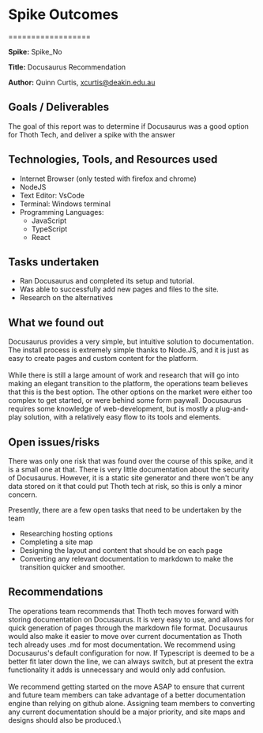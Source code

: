 # Spike Outcomes

==================

**Spike:** Spike_No

**Title:** Docusaurus Recommendation

**Author:** Quinn Curtis, <xcurtis@deakin.edu.au>

## Goals / Deliverables

The goal of this report was to determine if Docusaurus was a good option for Thoth Tech, and deliver a spike with the answer

## Technologies, Tools, and Resources used

- Internet Browser (only tested with firefox and chrome)
- NodeJS
- Text Editor: VsCode
- Terminal: Windows terminal
- Programming Languages:
  - JavaScript
  - TypeScript
  - React

## Tasks undertaken

- Ran Docusaurus and completed its setup and tutorial.
- Was able to successfully add new pages and files to the site.
- Research on the alternatives

## What we found out

Docusaurus provides a very simple, but intuitive solution to documentation. The install process is extremely simple thanks to Node.JS, and it is just as easy to create pages and custom content for the platform.\
\
While there is still a large amount of work and research that will go into making an elegant transition to the platform, the operations team believes that this is the best option. The other options on the market were either too complex to get started, or were behind some form paywall. Docusaurus requires some knowledge of web-development, but is mostly a plug-and-play solution, with a relatively easy flow to its tools and elements.

## Open issues/risks

There was only one risk that was found over the course of this spike, and it is a small one at that. There is very little documentation about the security of Docusaurus. However, it is a static site generator and there won't be any data stored on it that could put Thoth tech at risk, so this is only a minor concern.

Presently, there are a few open tasks that need to be undertaken by the team

- Researching hosting options
- Completing a site map
- Designing the layout and content that should be on each page
- Converting any relevant documentation to markdown to make the transition quicker and smoother.

## Recommendations

The operations team recommends that Thoth tech moves forward with storing documentation on Docusaurus. It is very easy to use, and allows for quick generation of pages through the markdown file format. Docusaurus would also make it easier to move over current documentation as Thoth tech already uses .md for most documentation. We recommend using Docusaurus's default configuration for now. If Typescript is deemed to be a better fit later down the line, we can always switch, but at present the extra functionality it adds is unnecessary and would only add confusion.\
\
We recommend getting started on the move ASAP to ensure that current and future team members can take advantage of a better documentation engine than relying on github alone. Assigning team members to converting any current documentation should be a major priority, and site maps and designs should also be produced.\
